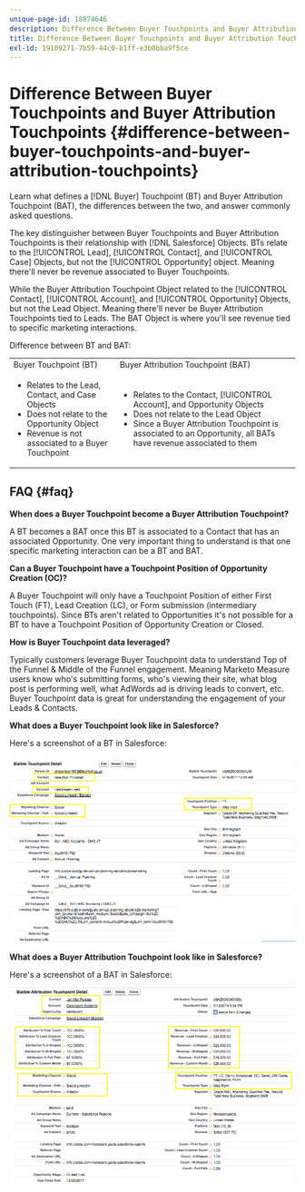 ```yaml
---
unique-page-id: 18874646
description: Difference Between Buyer Touchpoints and Buyer Attribution Touchpoints - [!DNL Marketo] Measure - Product Documentation
title: Difference Between Buyer Touchpoints and Buyer Attribution Touchpoints
exl-id: 19109271-7b59-44c0-b1ff-e3b0bba9f5ce
---
```

# Difference Between Buyer Touchpoints and Buyer Attribution Touchpoints {#difference-between-buyer-touchpoints-and-buyer-attribution-touchpoints}

Learn what defines a [!DNL Buyer] Touchpoint (BT) and Buyer Attribution Touchpoint (BAT), the differences between the two, and answer commonly asked questions.

The key distinguisher between Buyer Touchpoints and Buyer Attribution Touchpoints is their relationship with [!DNL Salesforce] Objects. BTs relate to the [!UICONTROL Lead], [!UICONTROL Contact], and [!UICONTROL Case] Objects, but not the [!UICONTROL Opportunity] object. Meaning there'll never be revenue associated to Buyer Touchpoints.

While the Buyer Attribution Touchpoint Object related to the [!UICONTROL Contact], [!UICONTROL Account], and [!UICONTROL Opportunity] Objects, but not the Lead Object. Meaning there'll never be Buyer Attribution Touchpoints tied to Leads. The BAT Object is where you'll see revenue tied to specific marketing interactions.

Difference between BT and BAT:

<table> 
 <colgroup> 
  <col> 
  <col> 
 </colgroup> 
 <tbody> 
  <tr> 
   <td>Buyer Touchpoint (BT)</td> 
   <td>Buyer Attribution Touchpoint (BAT)</td> 
  </tr> 
  <tr> 
   <td> 
    <ul> 
     <li>Relates to the Lead, Contact, and Case Objects</li> 
     <li>Does not relate to the Opportunity Object</li> 
     <li>Revenue is not associated to a Buyer Touchpoint</li> 
    </ul></td> 
   <td> 
    <ul> 
     <li>Relates to the Contact, [!UICONTROL Account], and Opportunity Objects</li> 
     <li>Does not relate to the Lead Object</li> 
     <li>Since a Buyer Attribution Touchpoint is associated to an Opportunity, all BATs have revenue associated to them</li> 
    </ul></td> 
  </tr> 
 </tbody> 
</table>

## FAQ {#faq}

**When does a Buyer Touchpoint become a Buyer Attribution Touchpoint?**

A BT becomes a BAT once this BT is associated to a Contact that has an associated Opportunity. One very important thing to understand is that one specific marketing interaction can be a BT and BAT.

**Can a Buyer Touchpoint have a Touchpoint Position of Opportunity Creation (OC)?**

A Buyer Touchpoint will only have a Touchpoint Position of either First Touch (FT), Lead Creation (LC), or Form submission (intermediary touchpoints). Since BTs aren't related to Opportunities it's not possible for a BT to have a Touchpoint Position of Opportunity Creation or Closed.

**How is Buyer Touchpoint data leveraged?**

Typically customers leverage Buyer Touchpoint data to understand Top of the Funnel & Middle of the Funnel engagement. Meaning Marketo Measure users know who's submitting forms, who's viewing their site, what blog post is performing well, what AdWords ad is driving leads to convert, etc. Buyer Touchpoint data is great for understanding the engagement of your Leads & Contacts.

**What does a Buyer Touchpoint look like in Salesforce?**

Here's a screenshot of a BT in Salesforce:

![](assets/1.png)

**What does a Buyer Attribution Touchpoint look like in Salesforce?**

Here's a screenshot of a BAT in Salesforce:

![](assets/2.png)
